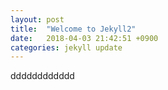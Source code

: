 ```yaml
---
layout: post
title:  "Welcome to Jekyll2"
date:   2018-04-03 21:42:51 +0900
categories: jekyll update
---
```


dddddddddddd
